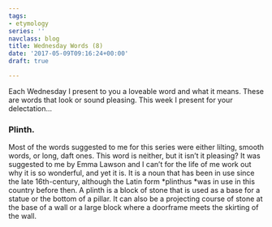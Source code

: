 ```yaml
---
tags:
- etymology
series: ''
navclass: blog
title: Wednesday Words (8)
date: '2017-05-09T09:16:24+00:00'
draft: true

---
```



Each Wednesday I present to you a loveable word and what it means. These are words that look or sound pleasing. This week I present for your delectation...

### Plinth.
<!--more-->

Most of the words suggested to me for this series were either lilting, smooth words, or long, daft ones. This word is neither, but it isn’t it pleasing? It was suggested to me by Emma Lawson and I can’t for the life of me work out why it is so wonderful, and yet it is. It is a noun that has been in use since the late 16th-century, although the Latin form *plinthus *was in use in this country before then. A plinth is a block of stone that is used as a base for a statue or the bottom of a pillar. It can also be a projecting course of stone at the base of a wall or a large block where a doorframe meets the skirting of the wall.